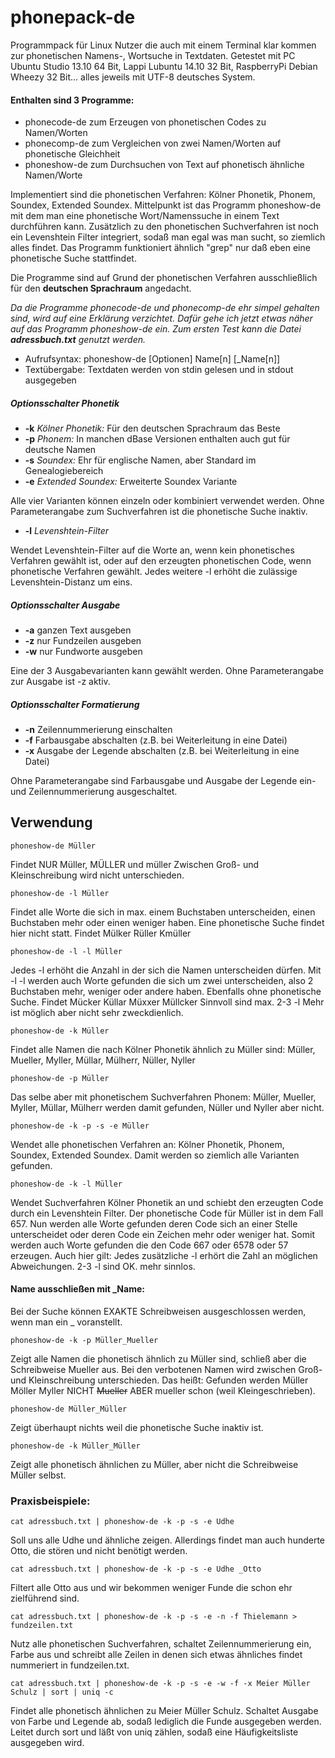 # phonepack-de

Programmpack für Linux Nutzer die auch mit einem Terminal klar kommen zur phonetischen Namens-, Wortsuche in Textdaten.
Getestet mit PC Ubuntu Studio 13.10 64 Bit, Lappi Lubuntu 14.10 32 Bit, RaspberryPi Debian Wheezy 32 Bit... alles jeweils mit UTF-8 deutsches System.

#### Enthalten sind 3 Programme:
- phonecode-de zum Erzeugen von phonetischen Codes zu Namen/Worten
- phonecomp-de zum Vergleichen von zwei Namen/Worten auf phonetische Gleichheit
- phoneshow-de zum Durchsuchen von Text auf phonetisch ähnliche Namen/Worte

Implementiert sind die phonetischen Verfahren: Kölner Phonetik, Phonem, Soundex, Extended Soundex.
Mittelpunkt ist das Programm phoneshow-de mit dem man eine phonetische Wort/Namenssuche in einem Text durchführen kann.
Zusätzlich zu den phonetischen Suchverfahren ist noch ein Levenshtein Filter integriert, sodaß man egal was man sucht, so ziemlich alles findet.
Das Programm funktioniert ähnlich "grep" nur daß eben eine phonetische Suche stattfindet.

Die Programme sind auf Grund der phonetischen Verfahren ausschließlich für den **deutschen Sprachraum** angedacht.

*Da die Programme phonecode-de und phonecomp-de ehr simpel gehalten sind, wird auf eine Erklärung verzichtet.
Dafür gehe ich jetzt etwas näher auf das Programm phoneshow-de ein. Zum ersten Test kann die Datei **adressbuch.txt** genutzt werden.*

* Aufrufsyntax: phoneshow-de [Optionen] Name[n] [_Name[n]]
* Textübergabe: Textdaten werden von stdin gelesen und in stdout ausgegeben

##### Optionsschalter Phonetik
- **-k** *Kölner Phonetik:* Für den deutschen Sprachraum das Beste
- **-p** *Phonem:* In manchen dBase Versionen enthalten auch gut für deutsche Namen
- **-s** *Soundex:* Ehr für englische Namen, aber Standard im Genealogiebereich
- **-e** *Extended Soundex:* Erweiterte Soundex Variante

Alle vier Varianten können einzeln oder kombiniert verwendet werden. Ohne Parameterangabe zum Suchverfahren ist die phonetische Suche inaktiv.
- **-l** *Levenshtein-Filter*

Wendet Levenshtein-Filter auf die Worte an, wenn kein phonetisches Verfahren gewählt ist, oder auf den erzeugten phonetischen Code, wenn phonetische Verfahren gewählt. Jedes weitere -l erhöht die zulässige Levenshtein-Distanz um eins.

##### Optionsschalter Ausgabe
- **-a** ganzen Text ausgeben
- **-z** nur Fundzeilen ausgeben
- **-w** nur Fundworte ausgeben

Eine der 3 Ausgabevarianten kann gewählt werden. Ohne Parameterangabe zur Ausgabe ist -z aktiv.

##### Optionsschalter Formatierung
- **-n** Zeilennummerierung einschalten
- **-f** Farbausgabe abschalten (z.B. bei Weiterleitung in eine Datei)
- **-x** Ausgabe der Legende abschalten (z.B. bei Weiterleitung in eine Datei)

Ohne Parameterangabe sind Farbausgabe und Ausgabe der Legende ein- und Zeilennummerierung ausgeschaltet.

## Verwendung
```
phoneshow-de Müller
```
Findet NUR Müller, MÜLLER und müller Zwischen Groß- und Kleinschreibung wird nicht unterschieden.
```
phoneshow-de -l Müller
```
Findet alle Worte die sich in max. einem Buchstaben unterscheiden, einen Buchstaben mehr oder
einen weniger haben. Eine phonetische Suche findet hier nicht statt. Findet Mülker Rüller Kmüller
```
phoneshow-de -l -l Müller
```
Jedes -l erhöht die Anzahl in der sich die Namen unterscheiden dürfen. Mit -l -l werden auch Worte
gefunden die sich um zwei unterscheiden, also 2 Buchstaben mehr, weniger oder andere haben.
Ebenfalls ohne phonetische Suche. Findet Mücker Küllar Müxxer Müllcker
Sinnvoll sind max. 2-3 -l Mehr ist möglich aber nicht sehr zweckdienlich.
```
phoneshow-de -k Müller
```
Findet alle Namen die nach Kölner Phonetik ähnlich zu Müller sind:
Müller, Mueller, Myller, Müllar, Mülherr, Nüller, Nyller
```
phoneshow-de -p Müller
```
Das selbe aber mit phonetischem Suchverfahren Phonem:
Müller, Mueller, Myller, Müllar, Mülherr werden damit gefunden, Nüller und Nyller aber nicht.
```
phoneshow-de -k -p -s -e Müller
```
Wendet alle phonetischen Verfahren an: Kölner Phonetik, Phonem, Soundex, Extended Soundex.
Damit werden so ziemlich alle Varianten gefunden.
```
phoneshow-de -k -l Müller
```
Wendet Suchverfahren Kölner Phonetik an und schiebt den erzeugten Code durch ein Levenshtein Filter.
Der phonetische Code für Müller ist in dem Fall 657. Nun werden alle Worte gefunden deren Code sich
an einer Stelle unterscheidet oder deren Code ein Zeichen mehr oder weniger hat.
Somit werden auch Worte gefunden die den Code 667 oder 6578 oder 57 erzeugen. Auch hier gilt:
Jedes zusätzliche -l erhört die Zahl an möglichen Abweichungen. 2-3 -l sind OK. mehr sinnlos.

#### Name ausschließen mit _Name:
Bei der Suche können EXAKTE Schreibweisen ausgeschlossen werden, wenn man ein _ voranstellt.
```
phoneshow-de -k -p Müller_Mueller
```
Zeigt alle Namen die phonetisch ähnlich zu Müller sind, schließ aber die Schreibweise Mueller aus.
Bei den verbotenen Namen wird zwischen Groß- und Kleinschreibung unterschieden. Das heißt:
Gefunden werden Müller Möller Myller NICHT ~~Mueller~~ ABER mueller schon (weil Kleingeschrieben).
```
phoneshow-de Müller_Müller
```
Zeigt überhaupt nichts weil die phonetische Suche inaktiv ist.
```
phoneshow-de -k Müller_Müller
```
Zeigt alle phonetisch ähnlichen zu Müller, aber nicht die Schreibweise Müller selbst.

### Praxisbeispiele:
```
cat adressbuch.txt | phoneshow-de -k -p -s -e Udhe
```
Soll uns alle Udhe und ähnliche zeigen. Allerdings findet man auch hunderte Otto, die stören und nicht benötigt werden.
```
cat adressbuch.txt | phoneshow-de -k -p -s -e Udhe _Otto
```
Filtert alle Otto aus und wir bekommen weniger Funde die schon ehr zielführend sind.
```
cat adressbuch.txt | phoneshow-de -k -p -s -e -n -f Thielemann > fundzeilen.txt
```
Nutz alle phonetischen Suchverfahren, schaltet Zeilennummerierung ein, Farbe aus und schreibt
alle Zeilen in denen sich etwas ähnliches findet nummeriert in fundzeilen.txt.
```
cat adressbuch.txt | phoneshow-de -k -p -s -e -w -f -x Meier Müller Schulz | sort | uniq -c
```
Findet alle phonetisch ähnlichen zu Meier Müller Schulz.
Schaltet Ausgabe von Farbe und Legende ab, sodaß lediglich die Funde ausgegeben werden.
Leitet durch sort und läßt von uniq zählen, sodaß eine Häufigkeitsliste ausgegeben wird.
